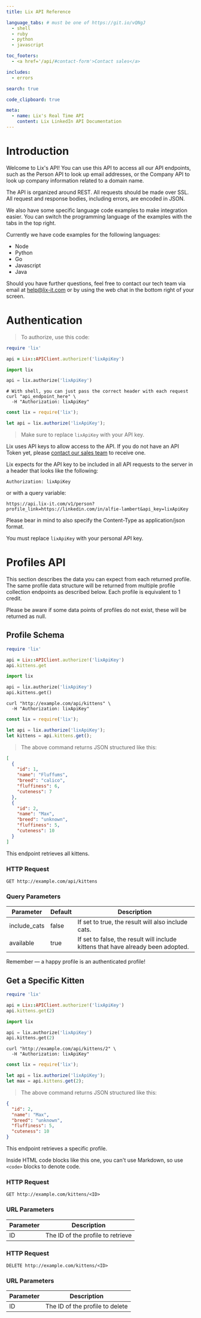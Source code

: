 ```yaml
---
title: Lix API Reference

language_tabs: # must be one of https://git.io/vQNgJ
  - shell
  - ruby
  - python
  - javascript

toc_footers:
  - <a href='/api/#contact-form'>Contact sales</a>

includes:
  - errors

search: true

code_clipboard: true

meta:
  - name: Lix's Real Time API
    content: Lix LinkedIn API Documentation
---
```


# Introduction

Welcome to Lix's API! You can use this API to access all our API endpoints, such as the Person API to look up email addresses, or the Company API to look up company information related to a domain name.

The API is organized around REST. All requests should be made over SSL. All request and response bodies, including errors, are encoded in JSON.

We also have some specific language code examples to make integration easier. You can switch the programming language of the examples with the tabs in the top right.

Currently we have code examples for the following languages:

- Node
- Python
- Go
- Javascript
- Java

Should you have further questions, feel free to contact our tech team via email at [help@lix-it.com](mailto:help@lix-it.com) or by using the web chat in the bottom right of your screen.

# Authentication

> To authorize, use this code:

```ruby
require 'lix'

api = Lix::APIClient.authorize!('lixApiKey')
```

```python
import lix

api = lix.authorize('lixApiKey')
```

```shell
# With shell, you can just pass the correct header with each request
curl "api_endpoint_here" \
  -H "Authorization: lixApiKey"
```

```javascript
const lix = require('lix');

let api = lix.authorize('lixApiKey');
```

> Make sure to replace `lixApiKey` with your API key.

Lix uses API keys to allow access to the API. If you do not have an API Token yet, please [contact our sales team](mailto:help@lix-it.com) to receive one.

Lix expects for the API key to be included in all API requests to the server in a header that looks like the following:

`Authorization: lixApiKey`

or with a query variable:

`https://api.lix-it.com/v1/person?profile_link=https://linkedin.com/in/alfie-lambert&api_key=lixApiKey`

Please bear in mind to also specify the Content-Type as application/json format.


<aside class="notice">
You must replace <code>lixApiKey</code> with your personal API key.
</aside>

# Profiles API

This section describes the data you can expect from each returned profile. The same profile data structure will be returned from multiple profile collection endpoints as described below. Each profile is equivalent to 1 credit.

<aside class="notice">
Please be aware if some data points of profiles do not exist, these will be returned as null.
</aside>

## Profile Schema

```ruby
require 'lix'

api = Lix::APIClient.authorize!('lixApiKey')
api.kittens.get
```

```python
import lix

api = lix.authorize('lixApiKey')
api.kittens.get()
```

```shell
curl "http://example.com/api/kittens" \
  -H "Authorization: lixApiKey"
```

```javascript
const lix = require('lix');

let api = lix.authorize('lixApiKey');
let kittens = api.kittens.get();
```

> The above command returns JSON structured like this:

```json
[
  {
    "id": 1,
    "name": "Fluffums",
    "breed": "calico",
    "fluffiness": 6,
    "cuteness": 7
  },
  {
    "id": 2,
    "name": "Max",
    "breed": "unknown",
    "fluffiness": 5,
    "cuteness": 10
  }
]
```

This endpoint retrieves all kittens.

### HTTP Request

`GET http://example.com/api/kittens`

### Query Parameters

Parameter | Default | Description
--------- | ------- | -----------
include_cats | false | If set to true, the result will also include cats.
available | true | If set to false, the result will include kittens that have already been adopted.

<aside class="success">
Remember — a happy profile is an authenticated profile!
</aside>

## Get a Specific Kitten

```ruby
require 'lix'

api = Lix::APIClient.authorize!('lixApiKey')
api.kittens.get(2)
```

```python
import lix

api = lix.authorize('lixApiKey')
api.kittens.get(2)
```

```shell
curl "http://example.com/api/kittens/2" \
  -H "Authorization: lixApiKey"
```

```javascript
const lix = require('lix');

let api = lix.authorize('lixApiKey');
let max = api.kittens.get(2);
```

> The above command returns JSON structured like this:

```json
{
  "id": 2,
  "name": "Max",
  "breed": "unknown",
  "fluffiness": 5,
  "cuteness": 10
}
```

This endpoint retrieves a specific profile.

<aside class="warning">Inside HTML code blocks like this one, you can't use Markdown, so use <code>&lt;code&gt;</code> blocks to denote code.</aside>

### HTTP Request

`GET http://example.com/kittens/<ID>`

### URL Parameters

Parameter | Description
--------- | -----------
ID | The ID of the profile to retrieve

### HTTP Request

`DELETE http://example.com/kittens/<ID>`

### URL Parameters

Parameter | Description
--------- | -----------
ID | The ID of the profile to delete

